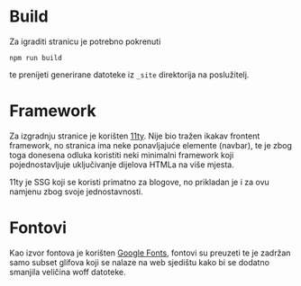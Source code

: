 # Build

Za igraditi stranicu je potrebno pokrenuti
```
npm run build
```
te prenijeti generirane datoteke iz `_site` direktorija na poslužitelj.

# Framework

Za izgradnju stranice je korišten [11ty](https://www.11ty.dev/). Nije bio tražen
ikakav frontent framework, no stranica ima neke ponavljajuće elemente (navbar),
te je zbog toga donesena odluka koristiti neki minimalni framework koji
pojednostavljuje uključivanje dijelova HTMLa na više mjesta.

11ty je SSG koji se koristi primatno za blogove, no prikladan je i za ovu
namjenu zbog svoje jednostavnosti.

# Fontovi

Kao izvor fontova je korišten [Google Fonts](fonts.google.com), fontovi su
preuzeti te je zadržan samo subset glifova koji se nalaze na web sjedištu kako
bi se dodatno smanjila veličina woff datoteke.
